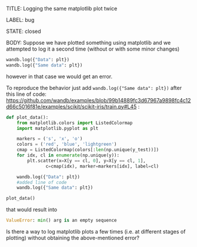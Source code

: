 TITLE:
Logging the same matplotlib plot twice

LABEL:
bug

STATE:
closed

BODY:
Suppose we have plotted something using matplotlib and we attempted to log it a second time (without or with some minor changes)

```python
wandb.log({"Data": plt})
wandb.log({"Same data": plt})
```

however in that case we would get an error.

To reproduce the behavior just add  ```wandb.log({"Same data": plt})``` after this line of code: https://github.com/wandb/examples/blob/99b14889fc3d67967a9898fc4c12d66c5016f81e/examples/scikit/scikit-iris/train.py#L45 :

```python
def plot_data():
    from matplotlib.colors import ListedColormap
    import matplotlib.pyplot as plt

    markers = ('s', 'x', 'o')
    colors = ('red', 'blue', 'lightgreen')
    cmap = ListedColormap(colors[:len(np.unique(y_test))])
    for idx, cl in enumerate(np.unique(y)):
        plt.scatter(x=X[y == cl, 0], y=X[y == cl, 1],
               c=cmap(idx), marker=markers[idx], label=cl)

    wandb.log({"Data": plt})
    #added line of code
    wandb.log({"Same data": plt})

plot_data()
```
that would result into

```python
ValueError: min() arg is an empty sequence
```  

Is there a way to log matplotlib plots a few times (i.e. at different stages of plotting) without obtaining the above-mentioned error?


